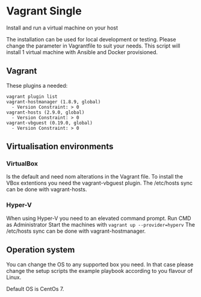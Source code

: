 # Vagrant Single

Install and run a virtual machine on your host

The installation can be used for local development or testing.
Please change the parameter in Vagrantfile to suit your needs.
This script will install 1 virtual machine with Ansible and Docker
provisioned.

## Vagrant

These plugins a needed:

```dos
vagrant plugin list
vagrant-hostmanager (1.8.9, global)
  - Version Constraint: > 0
vagrant-hosts (2.9.0, global)
  - Version Constraint: > 0
vagrant-vbguest (0.19.0, global)
  - Version Constraint: > 0
```

## Virtualisation environments

### VirtualBox

Is the default and need nom alterations in the Vagrant file.
To install the VBox extentions you need the vagrant-vbguest
plugin. The /etc/hosts sync can be done with vagrant-hosts.

### Hyper-V

When using Hyper-V you need to an elevated command prompt. Run CMD as Administrator
 Start the machines with `vagrant up --provider=hyperv`
The /etc/hosts sync can be done with vagrant-hostmanager.

## Operation system

You can change the OS to any supported box you need. In that case please change the setup scripts the example playbook according to you flavour of Linux.

Default OS is CentOs 7.
